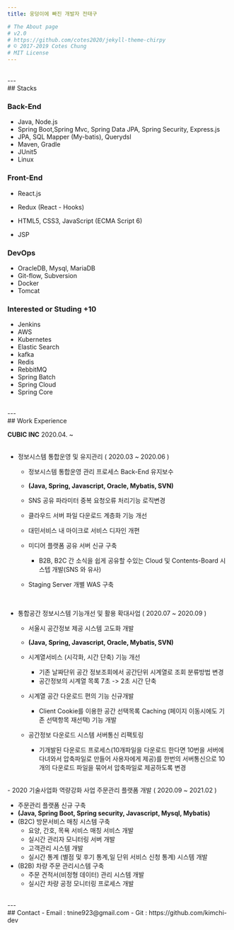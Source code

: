 ```yaml
---
title: 웅덩이에 빠진 개발자 전태구

# The About page
# v2.0
# https://github.com/cotes2020/jekyll-theme-chirpy
# © 2017-2019 Cotes Chung
# MIT License
---
```

<br>
---
<br>
## Stacks



### Back-End

- Java, Node.js
- Spring Boot,Spring Mvc, Spring Data JPA, Spring Security, Express.js
- JPA, SQL Mapper (My-batis), Querydsl
- Maven, Gradle
- JUnit5
- Linux



### Front-End

- React.js
- Redux (React - Hooks)
- HTML5, CSS3, JavaScript (ECMA Script 6)

- JSP



### DevOps

- OracleDB, Mysql, MariaDB
- Git-flow, Subversion
- Docker
- Tomcat



### Interested or Studing +10

- Jenkins
- AWS
- Kubernetes
- Elastic Search
- kafka
- Redis
- RebbitMQ
- Spring Batch
- Spring Cloud
- Spring Core
<br>
---
<br>
## Work Experience  

**CUBIC INC** 2020.04. ~  
<br>  

- 정보시스템 통합운영 및 유지관리 ( 2020.03 ~ 2020.06 )  

  - 정보시스템 통합운영 관리 프로세스 Back-End 유지보수  

  - **(Java, Spring, Javascript, Oracle, Mybatis, SVN)**  

  - SNS 공유 파라미터 중복 요청오류 처리기능 로직변경  

  - 클라우드 서버 파일 다운로드 계층화 기능 개선  

  - 대민서비스 내 마이크로 서비스 디자인 개편  

  - 미디어 플랫폼 공유 서버 신규 구축  

    - B2B, B2C 간 소식을 쉽게 공유할 수있는 Cloud 및 Contents-Board 시스텝 개발(SNS 와 유사)  

  - Staging Server 개별 WAS 구축  
<br>  

- 통합공간 정보시스템 기능개선 및 활용 확대사업 ( 2020.07 ~ 2020.09 )  

  - 서울시 공간정보 제공 시스템 고도화 개발  

  - **(Java, Spring, Javascript, Oracle, Mybatis, SVN)**  

  - 시계열서비스 (시각화, 시간 단축) 기능 개선  

    - 기존 날짜단위 공간 정보조회에서 공간단위 시계열로 조회 분류방법 변경  
    - 공간정보의 시계열 목록 7초 -> 2초 시간 단축  

  - 시계열 공간 다운로드 편의 기능 신규개발  

    - Client Cookie를 이용한 공간 선택목록 Caching (페이지 이동시에도 기존 선택항목 재선택) 기능 개발  

  - 공간정보 다운로드 시스템 서버통신 리팩토링  

    - 기개발된 다운로드 프로세스(10개파일을 다운로드 한다면  10번을 서버에 다녀와서 압축파일로 만들어 사용자에게 제공)를 한번의 서버통신으로 10개의 다운로드 파일을 묶어서 압축파일로 제공하도록 변경  
<br>
- 2020 기술사업화 역량강화 사업 주문관리 플랫폼 개발 ( 2020.09 ~ 2021.02 )  

  - 주문관리 플랫폼 신규 구축  
  - **(Java, Spring Boot, Spring security, Javascript, Mysql, Mybatis)**  
  - (B2C) 방문서비스 매칭 시스템 구축  
    - 요양, 간호, 목욕 서비스 매칭 서비스 개발  
    - 실시간 관리자 모니터링 서버 개발  
    - 고객관리 시스템 개발  
    - 실시간 통계 (별점 및 후기 통계,일 단위 서비스 신청 통계) 시스템 개발  
  - (B2B) 차량 주문 관리시스템 구축  
    - 주문 견적서(비정형 데이터) 관리 시스템  개발  
    - 실시간 차량 공정 모니터링 프로세스 개발  
<br>
---
<br>
## Contact  
  - Email : tnine923@gmail.com  
  - Git   : https://github.com/kimchi-dev  
